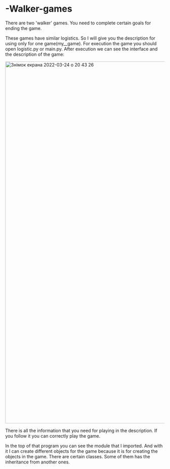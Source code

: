 # -Walker-games
There are two 'walker' games. You need to complete certain goals for ending the game.

These games have similar logistics. So I will give you the description for using only for one game(my__game). For execution the game you should open logistic.py or main.py.
After execution we can see the interface and the description of the game:

<img width="1141" alt="Знімок екрана 2022-03-24 о 20 43 26" src="https://user-images.githubusercontent.com/96167224/159988228-85fcd9a3-b4f6-4676-929b-c8f3b22599c1.png">

There is all the information that you need for playing in the description. If you follow it you can correctly play the game.

In the top of that program you can see the module that I imported. And with it I can create different objects for the game because it is for creating the objects in the game. There are certain classes. Some of them has the inheritance from another ones.
